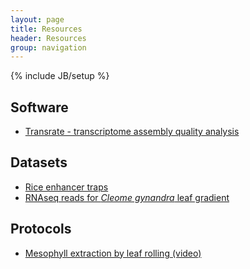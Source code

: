 ```yaml
---
layout: page
title: Resources
header: Resources
group: navigation
---
```

{% include JB/setup %}

## Software

- [Transrate - transcriptome assembly quality analysis](/transrate)

## Datasets

- [Rice enhancer traps](http://www.plantsci.cam.ac.uk/research/julianhibberd/rice)
- [RNAseq reads for <i>Cleome gynandra</i> leaf gradient](http://0-www.ncbi.nlm.nih.gov.elis.tmu.edu.tw/geo/query/acc.cgi?acc=GSE30605)

## Protocols

- [Mesophyll extraction by leaf rolling (video)](http://jxb.oxfordjournals.org/content/suppl/2012/09/24/ers286.DC1/jexbot084491_file001.mov)

